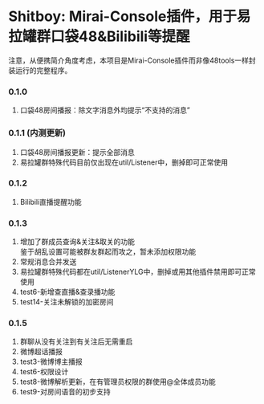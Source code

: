 # Shitboy: Mirai-Console插件，用于易拉罐群口袋48&Bilibili等提醒

注意，从便携简介角度考虑，本项目是Mirai-Console插件而非像48tools一样封装运行的完整程序。

### 0.1.0

1. 口袋48房间播报：除文字消息外均提示“不支持的消息”

### 0.1.1 (内测更新)

1. 口袋48房间播报更新：提示全部消息
2. 易拉罐群特殊代码目前仅出现在util/Listener中，删掉即可正常使用

### 0.1.2

1. Bilibili直播提醒功能

### 0.1.3

1. 增加了群成员查询&关注&取关的功能<br>鉴于胡乱设置可能被群友群起而攻之，暂未添加权限功能
2. 常规消息合并发送
3. 易拉罐群特殊代码都在util/ListenerYLG中，删掉或用其他插件禁用即可正常使用
4. test6-新增查直播&查录播功能
5. test14-关注未解锁的加密房间

### 0.1.5

1. 群聊从没有关注到有关注后无需重启
2. 微博超话播报
3. test3-微博博主播报
4. test6-权限设计
5. test8-微博解析更新，在有管理员权限的群使用@全体成员功能
6. test9-对房间语音的初步支持
